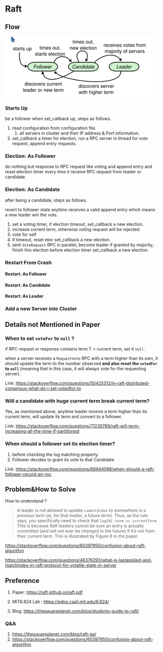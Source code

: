 # Raft

## Flow

![image-20221023195122319](./README/image-20221023195122319.png)

### Starts Up

be a follower when set_callback up, steps as follows.

1. read configuration from configuration file.
   1. all servers in cluster and their IP address & Port information.
2. set_callback a timer for election, run a RPC server in thread for vote request, append entry requests.



### Election: As Follower

do nothing but response to RPC request like voting  and append entry and reset election timer every time it receive RPC request from leader or candidate.



### Election: As Candidate

after being a candidate, steps  as follows.

revert to follower state anytime receives a valid append entry which means a new leader win the vote. 

1. set a voting timer, if election timeout, set_callback a new election.
2. increase  current  term, otherwise voting request will be rejected.
3. vote for self
4. if timeout, reset elec set_callback a new election.
5. sent `VoteRequest` RPC in parallel, become leader if granted by majority, finish this election before election timer set_callback a new election. 



### Restart From Crash

#### Restart: As Follower

#### Restart: As Candidate

#### Restart: As Leader



### Add a new Server into Cluster



## Details not Mentioned in Paper

### When to set `voteFor` to `null` ? 

if RPC request or response contains term T > current term,  set it `null`.

when a server receives a `RequestVote` RPC with a term higher than its own, it should update the term to the number observed **and also reset the `votedFor` to `null`** (meaning that in this case, it will always vote for the requesting server).

Link: https://stackoverflow.com/questions/50425312/in-raft-distributed-consensus-what-do-i-set-votedfor-to



### Will a candidate with huge current term break current term?

Yes, as mentioned above, anytime leader receive a term higher than its current term, will update its term and convert to a follower.

Link: https://stackoverflow.com/questions/71230789/raft-will-term-increasing-all-the-time-if-partitioned





### When should a follower set its election timer?

1. before checking the log matching property
2. Follower decides to grant its vote to that Candidate

Link: https://stackoverflow.com/questions/66944088/when-should-a-raft-follower-record-an-rpc







## Problem&How to Solve

How to understand ? 

> A leader is not allowed to update `commitIndex` to somewhere in a *previous* term (or, for that matter, a future term). Thus, as the rule says, you specifically need to check that `log[N].term == currentTerm`. This is because Raft leaders cannot be sure an entry is actually committed (and will not ever be changed in the future) if it’s not from their current term. This is illustrated by Figure 8 in the paper.

https://stackoverflow.com/questions/60397950/confusion-about-raft-algorithm



https://stackoverflow.com/questions/46376293/what-is-lastapplied-and-matchindex-in-raft-protocol-for-volatile-state-in-server



## Preference

1. Paper: https://raft.github.io/raft.pdf

2. MIT6.824 Lab : https://pdos.csail.mit.edu/6.824/

3. Blog: https://thesquareplanet.com/blog/students-guide-to-raft/

   

### Q&A

1. https://thesquareplanet.com/blog/raft-qa/
2. https://stackoverflow.com/questions/60397950/confusion-about-raft-algorithm
